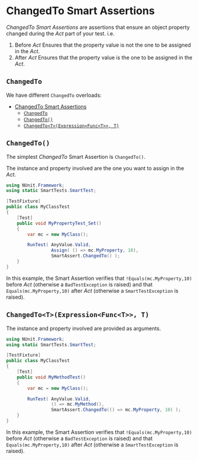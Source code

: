 # ChangedTo Smart Assertions

*ChangedTo Smart Assertions* are assertions that ensure an object property changed during the *Act* part of your test.
i.e.

1. Before *Act*
  Ensures that the property value is not the one to be assigned in the *Act*.
1. After *Act*
  Ensures that the property value is the one to be assigned in the *Act*.

## `ChangedTo`

We have different `ChangedTo` overloads:

- [ChangedTo Smart Assertions](#ChangedTo-Smart-Assertions)
  - [`ChangedTo`](#ChangedTo)
  - [`ChangedTo()`](#ChangedTo)
  - [`ChangedTo<T>(Expression<Func<T>>, T)`](#ChangedToTExpressionFuncT-T)

## `ChangedTo()`

The simplest *ChangedTo* Smart Assertion is `ChangedTo()`.

The instance and property involved are the one you want to assign in the *Act*.

```C#
using NUnit.Framework;
using static SmartTests.SmartTest;

[TestFixture]
public class MyClassTest
{
    [Test]
    public void MyPropertyTest_Set()
    {
        var mc = new MyClass();

        RunTest( AnyValue.Valid,
                 Assign( () => mc.MyProperty, 10),
                 SmartAssert.ChangedTo() );
    }
}
```

In this example, the Smart Assertion verifies that `!Equals(mc.MyProperty,10)` before *Act* (otherwise a `BadTestException` is raised) and that `Equals(mc.MyProperty,10)` after *Act* (otherwise a `SmartTestException` is raised).

## `ChangedTo<T>(Expression<Func<T>>, T)`

The instance and property involved are provided as arguments.

```C#
using NUnit.Framework;
using static SmartTests.SmartTest;

[TestFixture]
public class MyClassTest
{
    [Test]
    public void MyMethodTest()
    {
        var mc = new MyClass();

        RunTest( AnyValue.Valid,
                 () => mc.MyMethod(),
                 SmartAssert.ChangedTo(() => mc.MyProperty, 10) );
    }
}
```

In this example, the Smart Assertion verifies that `!Equals(mc.MyProperty,10)` before *Act* (otherwise a `BadTestException` is raised) and that `Equals(mc.MyProperty,10)` after *Act* (otherwise a `SmartTestException` is raised).

